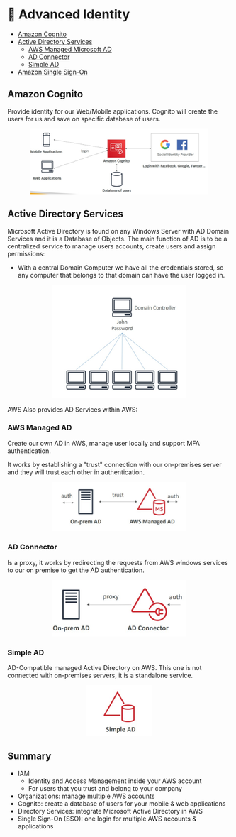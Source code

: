 # 🔑 Advanced Identity

- [Amazon Cognito](#amazon-cognito)
- [Active Directory Services](#active-directory-services)
  - [AWS Managed Microsoft AD](#aws-managed-microsoft-ad)
  - [AD Connector](#ad-connector)
  - [Simple AD](#simple-ad)
- [Amazon Single Sign-On](#amazon-single-sign-on)

## Amazon Cognito

Provide identity for our Web/Mobile applications. Cognito will create the users for us and save on specific database of users.

<p align="center" width="100%"><img src="assets/cognito.jpg" alt="cognito" width="400"/></p>

## Active Directory Services

Microsoft Active Directory is found on any Windows Server with AD Domain Services and it is a Database of Objects. The main function of AD is to be a centralized service to manage users accounts, create users and assign permissions:

- With a central Domain Computer we have all the credentials stored, so any computer that belongs to that domain can have the user logged in.

<p align="center" width="100%"><img src="assets/windows-ad.jpg" alt="windows-ad" width="300"/></p>

AWS Also provides AD Services within AWS:

### AWS Managed AD

Create our own AD in AWS, manage user locally and support MFA authentication.

It works by establishing a "trust" connection with our on-premises server and they will trust each other in authentication.

<p align="center" width="100%"><img src="assets/aws-managed-ad.jpg" alt="aws-managed-ad" width="300"/></p>

### AD Connector

Is a proxy, it works by redirecting the requests from AWS windows services to our on premise to get the AD authentication.

<p align="center" width="100%"><img src="assets/ad-connector.jpg" alt="ad-connector" width="300"/></p>

### Simple AD

AD-Compatible managed Active Directory on AWS. This one is not connected with on-premises servers, it is a standalone service.

<p align="center" width="100%"><img src="assets/simple-ad.jpg" alt="simple-ad" width="150"/></p>

## Summary

- IAM
  - Identity and Access Management inside your AWS account
  - For users that you trust and belong to your company
- Organizations: manage multiple AWS accounts
- Cognito: create a database of users for your mobile & web applications
- Directory Services: integrate Microsoft Active Directory in AWS
- Single Sign-On (SSO): one login for multiple AWS accounts & applications
